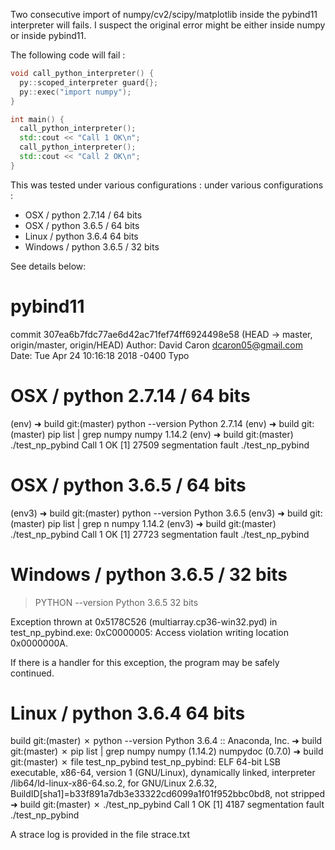 Two consecutive import of numpy/cv2/scipy/matplotlib inside the pybind11 interpreter
will fails.
I suspect the original error might be either inside numpy or inside pybind11.

The following code will fail : 

`````cpp
void call_python_interpreter() {
  py::scoped_interpreter guard{};
  py::exec("import numpy");
}

int main() {
  call_python_interpreter();
  std::cout << "Call 1 OK\n"; 
  call_python_interpreter();
  std::cout << "Call 2 OK\n"; 
}
`````

This was tested under various configurations :
under various configurations : 
- OSX / python 2.7.14 /  64 bits
- OSX / python 3.6.5 /  64 bits
- Linux / python 3.6.4 64 bits
- Windows / python 3.6.5 / 32 bits


See details below: 


# pybind11
commit 307ea6b7fdc77ae6d42ac71fef74ff6924498e58 (HEAD -> master, origin/master, origin/HEAD)
Author: David Caron <dcaron05@gmail.com>
Date:   Tue Apr 24 10:16:18 2018 -0400
    Typo

# OSX / python 2.7.14 /  64 bits

(env) ➜  build git:(master) python --version
Python 2.7.14
(env) ➜  build git:(master) pip list | grep numpy
numpy                         1.14.2
(env) ➜  build git:(master) ./test_np_pybind
Call 1 OK
[1]    27509 segmentation fault  ./test_np_pybind

# OSX / python 3.6.5 /  64 bits

(env3) ➜  build git:(master) python --version
Python 3.6.5
(env3) ➜  build git:(master) pip list | grep n
numpy      1.14.2
(env3) ➜  build git:(master) ./test_np_pybind
Call 1 OK
[1]    27723 segmentation fault  ./test_np_pybind

# Windows / python 3.6.5 / 32 bits

>PYTHON --version
Python 3.6.5 32 bits

Exception thrown at 0x5178C526 (multiarray.cp36-win32.pyd) in test_np_pybind.exe: 0xC0000005: Access violation writing location 0x0000000A.

If there is a handler for this exception, the program may be safely continued.

# Linux / python 3.6.4 64 bits

 build git:(master) ✗ python  --version
Python 3.6.4 :: Anaconda, Inc.
➜  build git:(master) ✗ pip list | grep numpy
numpy (1.14.2)
numpydoc (0.7.0)
➜  build git:(master) ✗ file test_np_pybind 
test_np_pybind: ELF 64-bit LSB executable, x86-64, version 1 (GNU/Linux), dynamically linked, interpreter /lib64/ld-linux-x86-64.so.2, for GNU/Linux 2.6.32, BuildID[sha1]=b33f891a7db3e33322cd6099a1f01f952bbc0bd8, not stripped
➜  build git:(master) ✗ ./test_np_pybind 
Call 1 OK
[1]    4187 segmentation fault  ./test_np_pybind


A strace log is provided in the file strace.txt
